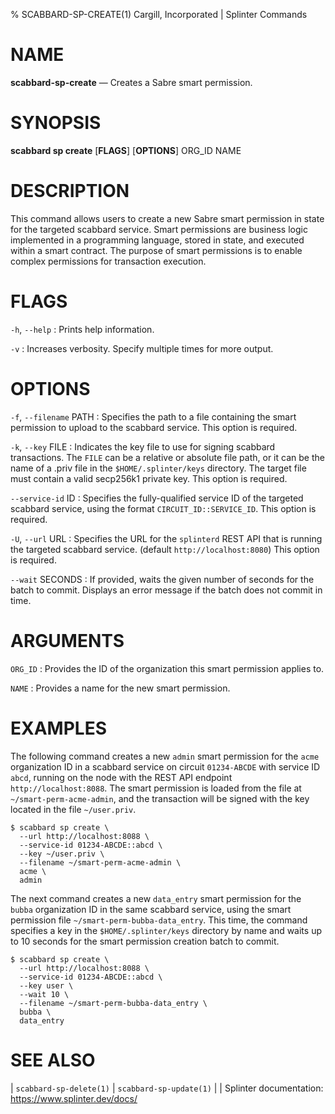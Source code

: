 % SCABBARD-SP-CREATE(1) Cargill, Incorporated | Splinter Commands
<!--
  Copyright 2018-2020 Cargill Incorporated

  Licensed under the Apache License, Version 2.0 (the "License");
  you may not use this file except in compliance with the License.
  You may obtain a copy of the License at

      http://www.apache.org/licenses/LICENSE-2.0

  Unless required by applicable law or agreed to in writing, software
  distributed under the License is distributed on an "AS IS" BASIS,
  WITHOUT WARRANTIES OR CONDITIONS OF ANY KIND, either express or implied.
  See the License for the specific language governing permissions and
  limitations under the License.
-->

NAME
====

**scabbard-sp-create** — Creates a Sabre smart permission.

SYNOPSIS
========

**scabbard sp create** \[**FLAGS**\] \[**OPTIONS**\] ORG_ID NAME

DESCRIPTION
===========
This command allows users to create a new Sabre smart permission in state for
the targeted scabbard service. Smart permissions are business logic implemented
in a programming language, stored in state, and executed within a smart
contract. The purpose of smart permissions is to enable complex permissions for
transaction execution.

FLAGS
=====
`-h`, `--help`
: Prints help information.

`-v`
: Increases verbosity. Specify multiple times for more output.

OPTIONS
=======
`-f`, `--filename` PATH
: Specifies the path to a file containing the smart permission to upload to the
  scabbard service. This option is required.

`-k`, `--key` FILE
: Indicates the key file to use for signing scabbard transactions. The `FILE`
  can be a relative or absolute file path, or it can be the name of a .priv file
  in the `$HOME/.splinter/keys` directory. The target file must contain a valid
  secp256k1 private key. This option is required.

`--service-id` ID
: Specifies the fully-qualified service ID of the targeted scabbard service,
  using the format `CIRCUIT_ID::SERVICE_ID`. This option is required.

`-U`, `--url` URL
: Specifies the URL for the `splinterd` REST API that is running the targeted
  scabbard service. (default `http://localhost:8080`) This option is required.

`--wait` SECONDS
: If provided, waits the given number of seconds for the batch to commit.
  Displays an error message if the batch does not commit in time.

ARGUMENTS
=========
`ORG_ID`
: Provides the ID of the organization this smart permission applies to.

`NAME`
: Provides a name for the new smart permission.

EXAMPLES
========
The following command creates a new `admin` smart permission for the `acme`
organization ID in a scabbard service on circuit `01234-ABCDE` with service ID
`abcd`, running on the node with the REST API endpoint `http://localhost:8088`.
The smart permission is loaded from the file at `~/smart-perm-acme-admin`, and
the transaction will be signed with the key located in the file `~/user.priv`.

```
$ scabbard sp create \
  --url http://localhost:8088 \
  --service-id 01234-ABCDE::abcd \
  --key ~/user.priv \
  --filename ~/smart-perm-acme-admin \
  acme \
  admin
```

The next command creates a new `data_entry` smart permission for the `bubba`
organization ID in the same scabbard service, using the smart permission file
`~/smart-perm-bubba-data_entry`. This time, the command specifies a key in the
`$HOME/.splinter/keys` directory by name and waits up to 10 seconds for the
smart permission creation batch to commit.

```
$ scabbard sp create \
  --url http://localhost:8088 \
  --service-id 01234-ABCDE::abcd \
  --key user \
  --wait 10 \
  --filename ~/smart-perm-bubba-data_entry \
  bubba \
  data_entry
```

SEE ALSO
========
| `scabbard-sp-delete(1)`
| `scabbard-sp-update(1)`
|
| Splinter documentation: https://www.splinter.dev/docs/
